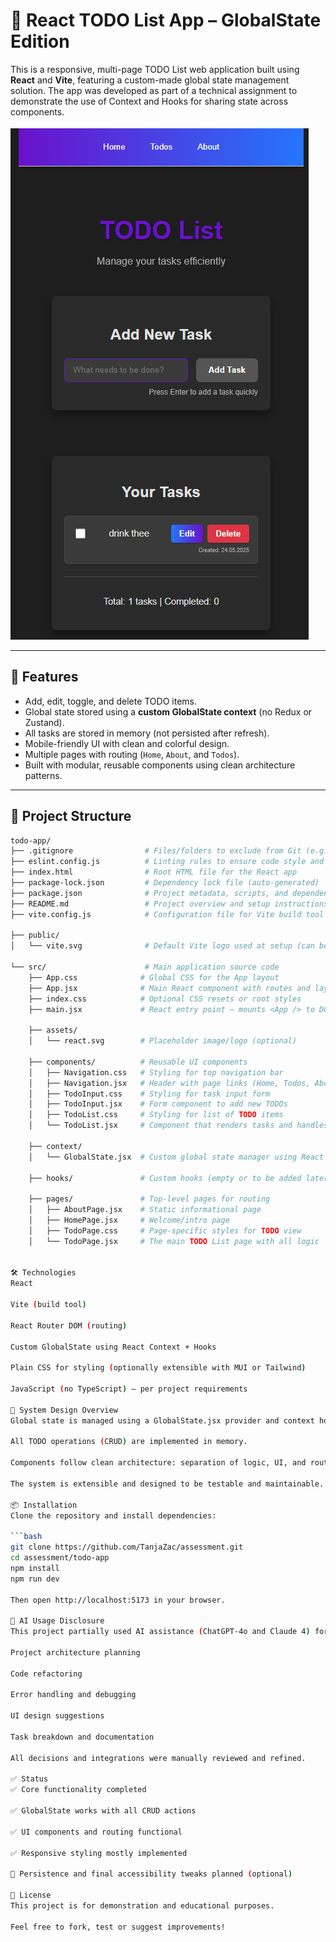 # 📝 React TODO List App – GlobalState Edition

This is a responsive, multi-page TODO List web application built using **React** and **Vite**, featuring a custom-made global state management solution. The app was developed as part of a technical assignment to demonstrate the use of Context and Hooks for sharing state across components.

![Screenshot](https://github.com/TanjaZac/assessment/raw/main/screenshot.png) <!-- optional: add your screenshot here -->

---

## 🚀 Features

- Add, edit, toggle, and delete TODO items.
- Global state stored using a **custom GlobalState context** (no Redux or Zustand).
- All tasks are stored in memory (not persisted after refresh).
- Mobile-friendly UI with clean and colorful design.
- Multiple pages with routing (`Home`, `About`, and `Todos`).
- Built with modular, reusable components using clean architecture patterns.

---

## 📁 Project Structure

```bash
todo-app/
├── .gitignore                # Files/folders to exclude from Git (e.g., node_modules, .env)
├── eslint.config.js          # Linting rules to ensure code style and catch bugs
├── index.html                # Root HTML file for the React app
├── package-lock.json         # Dependency lock file (auto-generated)
├── package.json              # Project metadata, scripts, and dependencies
├── README.md                 # Project overview and setup instructions
├── vite.config.js            # Configuration file for Vite build tool

├── public/
│   └── vite.svg              # Default Vite logo used at setup (can be deleted/replaced)

└── src/                      # Main application source code
    ├── App.css              # Global CSS for the App layout
    ├── App.jsx              # Main React component with routes and layout
    ├── index.css            # Optional CSS resets or root styles
    ├── main.jsx             # React entry point — mounts <App /> to DOM

    ├── assets/
    │   └── react.svg        # Placeholder image/logo (optional)

    ├── components/          # Reusable UI components
    │   ├── Navigation.css   # Styling for top navigation bar
    │   ├── Navigation.jsx   # Header with page links (Home, Todos, About)
    │   ├── TodoInput.css    # Styling for task input form
    │   ├── TodoInput.jsx    # Form component to add new TODOs
    │   ├── TodoList.css     # Styling for list of TODO items
    │   └── TodoList.jsx     # Component that renders tasks and handles edit/delete

    ├── context/
    │   └── GlobalState.jsx  # Custom global state manager using React Context + Hooks

    ├── hooks/               # Custom hooks (empty or to be added later)

    ├── pages/               # Top-level pages for routing
    │   ├── AboutPage.jsx    # Static informational page
    │   ├── HomePage.jsx     # Welcome/intro page
    │   ├── TodoPage.css     # Page-specific styles for TODO view
    │   └── TodoPage.jsx     # The main TODO List page with all logic


🛠️ Technologies
React

Vite (build tool)

React Router DOM (routing)

Custom GlobalState using React Context + Hooks

Plain CSS for styling (optionally extensible with MUI or Tailwind)

JavaScript (no TypeScript) – per project requirements

🧠 System Design Overview
Global state is managed using a GlobalState.jsx provider and context hook.

All TODO operations (CRUD) are implemented in memory.

Components follow clean architecture: separation of logic, UI, and routing.

The system is extensible and designed to be testable and maintainable.

📦 Installation
Clone the repository and install dependencies:

```bash
git clone https://github.com/TanjaZac/assessment.git
cd assessment/todo-app
npm install
npm run dev

Then open http://localhost:5173 in your browser.

🤖 AI Usage Disclosure
This project partially used AI assistance (ChatGPT-4o and Claude 4) for:

Project architecture planning

Code refactoring

Error handling and debugging

UI design suggestions

Task breakdown and documentation

All decisions and integrations were manually reviewed and refined.

✅ Status
✅ Core functionality completed

✅ GlobalState works with all CRUD actions

✅ UI components and routing functional

✅ Responsive styling mostly implemented

🔄 Persistence and final accessibility tweaks planned (optional)

📄 License
This project is for demonstration and educational purposes.

Feel free to fork, test or suggest improvements!


